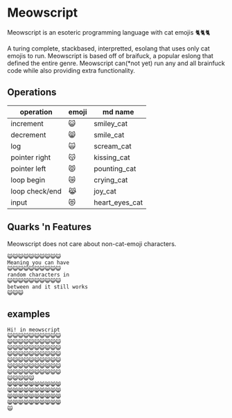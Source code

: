 # Meowscript
Meowscript is an esoteric programming language with cat emojis 🐈🐈🐈

A turing complete, stackbased, interpretted, esolang that uses only cat emojis to run. Meowscript is based off of braifuck, a popular eslong that defined the entire genre. Meowscript can(*not yet) run any and all brainfuck code while also providing extra functionality.

## Operations

| operation | emoji | md name |
|-----------|-------|---------|
| increment | 😺 | smiley_cat |
| decrement | 😸 | smile_cat |
| log | 🙀 | scream_cat |
| pointer right | 😽 | kissing_cat |
| pointer left | 😾 | pounting_cat |
| loop begin | 😿 | crying_cat |
| loop check/end | 😹 | joy_cat |
| input | 😻 | heart_eyes_cat |

## Quarks 'n Features 
Meowscript does not care about non-cat-emoji characters.
```meows
😺😺😺😺😺😺😺😺😺😺
Meaning you can have
😺😺😺😺😺😺😺😺😺😺
random characters in
😺😺😺😺😺😺😺😺😺😺
between and it still works
😺😺😺
```

## examples

```meows
Hi! in meowscript
😺😺😺😺😺😺😺😺😺😺
😺😺😺😺😺😺😺😺😺😺
😺😺😺😺😺😺😺😺😺😺
😺😺😺😺😺😺😺😺😺😺
😺😺😺😺😺😺😺😺😺😺
😺😺😺😺😺😺😺😺😺😺
😺😺😺😺😺😺😺😺😺😺
😺😺🙀😺🙀
😸😸😸😸😸😸😸😸😸😸
😸😸😸😸😸😸😸😸😸😸
😸😸😸😸😸😸😸😸😸😸
😸😸😸😸😸😸😸😸😸😸
🙀
```
